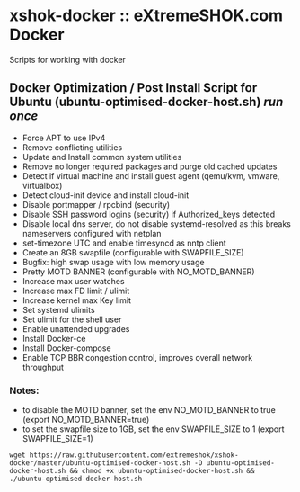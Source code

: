# xshok-docker :: eXtremeSHOK.com Docker

Scripts for working with docker

## Docker Optimization / Post Install Script for Ubuntu (ubuntu-optimised-docker-host.sh) *run once*
* Force APT to use IPv4
* Remove conflicting utilities
* Update and Install common system utilities
* Remove no longer required packages and purge old cached updates
* Detect if virtual machine and install guest agent (qemu/kvm, vmware, virtualbox)
* Detect cloud-init device and install cloud-init
* Disable portmapper / rpcbind (security)
* Disable SSH password logins (security) if Authorized_keys detected
* Disable local dns server, do not disable systemd-resolved as this breaks nameservers configured with netplan
* set-timezone UTC and enable timesyncd as nntp client
* Create an 8GB swapfile (configurable with SWAPFILE_SIZE)
* Bugfix: high swap usage with low memory usage
* Pretty MOTD BANNER (configurable with NO_MOTD_BANNER)
* Increase max user watches
* Increase max FD limit / ulimit
* Increase kernel max Key limit
* Set systemd ulimits
* Set ulimit for the shell user
* Enable unattended upgrades
* Install Docker-ce
* Install Docker-compose
* Enable TCP BBR congestion control, improves overall network throughput

### Notes:
* to disable the MOTD banner, set the env NO_MOTD_BANNER to true (export NO_MOTD_BANNER=true)
* to set the swapfile size to 1GB, set the env SWAPFILE_SIZE to 1 (export SWAPFILE_SIZE=1)

```
wget https://raw.githubusercontent.com/extremeshok/xshok-docker/master/ubuntu-optimised-docker-host.sh -O ubuntu-optimised-docker-host.sh && chmod +x ubuntu-optimised-docker-host.sh && ./ubuntu-optimised-docker-host.sh
```
